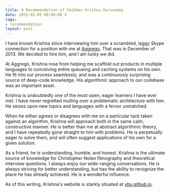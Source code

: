 ```yaml
---
title: A Recommendation of Vaibhav Krishna Guruswamy
date: 2015-02-05 00:00:00 Z
tags:
- recommendation
layout: post
---
```


I have known Krishna since interviewing him over a scrambled, laggy Skype connection for a position with me at [Aggrego](http://aggrego.com). That was in December of 2013. We decided to hire him, and I am lucky we did.

At Aggrego, Krishna rose from helping me scaffold out products in multiple languages to conceiving entire queueing and caching systems on his own. He fit into our process seamlessly, and was a continuously surprising source of deep-code knowledge. His algorithmic approach to our codebase was an important asset.

Krishna is undoubtedly one of the most open, eager learners I have ever met. I have never regretted mulling over a problematic architecture with him. He seizes upon new topics and languages with a fervor unmatched. 

When he either agrees or disagrees with me on a particular tack taken against an algorithm, Krishna will approach both in the same calm, constructive manner. He is better than me at abstract algorithmic theory, and I have repeatedly gone straight to him with problems. He is perpetually eager to solve them, and will often suggest applications of his own for a given solution.

As a friend, he is understanding, humble, and honest. Krishna is the ultimate source of knowledge for Christopher Nolan filmography and theoretical interview questions. I always enjoy our wide-ranging conversations. He is always striving for better understanding, but has the ability to recognize the place he has already achieved. He is a wonderful influence.

As of this writing, Krishna's website is starkly situated at [ybv.github.io](http://ybv.github.io). 
